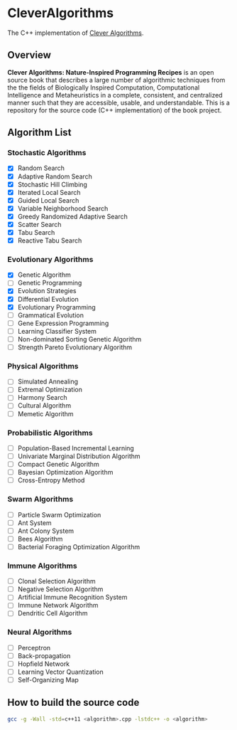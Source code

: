 # CleverAlgorithms

The C++ implementation of [Clever Algorithms](https://github.com/clever-algorithms/CleverAlgorithms).

## Overview

**Clever Algorithms: Nature-Inspired Programming Recipes** is an open source book that describes a large number of algorithmic techniques from the the fields of Biologically Inspired Computation, Computational Intelligence and Metaheuristics in a complete, consistent, and centralized manner such that they are accessible, usable, and understandable. This is a repository for the source code (C++ implementation) of the book project.

## Algorithm List

### Stochastic Algorithms

- [x] Random Search
- [x] Adaptive Random Search
- [x] Stochastic Hill Climbing
- [x] Iterated Local Search
- [x] Guided Local Search
- [x] Variable Neighborhood Search
- [x] Greedy Randomized Adaptive Search
- [x] Scatter Search
- [x] Tabu Search
- [x] Reactive Tabu Search

### Evolutionary Algorithms

- [x] Genetic Algorithm
- [ ] Genetic Programming
- [x] Evolution Strategies
- [x] Differential Evolution
- [x] Evolutionary Programming
- [ ] Grammatical Evolution
- [ ] Gene Expression Programming
- [ ] Learning Classifier System
- [ ] Non-dominated Sorting Genetic Algorithm
- [ ] Strength Pareto Evolutionary Algorithm

### Physical Algorithms

- [ ] Simulated Annealing
- [ ] Extremal Optimization
- [ ] Harmony Search
- [ ] Cultural Algorithm
- [ ] Memetic Algorithm

### Probabilistic Algorithms

- [ ] Population-Based Incremental Learning
- [ ] Univariate Marginal Distribution Algorithm
- [ ] Compact Genetic Algorithm
- [ ] Bayesian Optimization Algorithm
- [ ] Cross-Entropy Method

### Swarm Algorithms

- [ ] Particle Swarm Optimization
- [ ] Ant System
- [ ] Ant Colony System
- [ ] Bees Algorithm
- [ ] Bacterial Foraging Optimization Algorithm

### Immune Algorithms

- [ ] Clonal Selection Algorithm
- [ ] Negative Selection Algorithm
- [ ] Artificial Immune Recognition System
- [ ] Immune Network Algorithm
- [ ] Dendritic Cell Algorithm

### Neural Algorithms

- [ ] Perceptron
- [ ] Back-propagation
- [ ] Hopfield Network
- [ ] Learning Vector Quantization
- [ ] Self-Organizing Map

## How to build the source code

```bash
gcc -g -Wall -std=c++11 <algorithm>.cpp -lstdc++ -o <algorithm>
```
